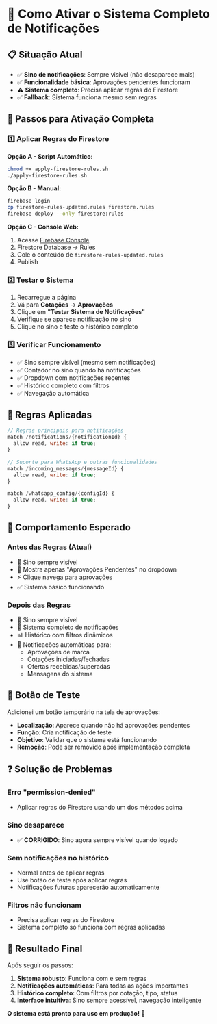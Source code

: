 # 🔔 Como Ativar o Sistema Completo de Notificações

## 📋 Situação Atual
- ✅ **Sino de notificações**: Sempre visível (não desaparece mais)
- ✅ **Funcionalidade básica**: Aprovações pendentes funcionam
- ⚠️ **Sistema completo**: Precisa aplicar regras do Firestore
- ✅ **Fallback**: Sistema funciona mesmo sem regras

## 🚀 Passos para Ativação Completa

### 1️⃣ **Aplicar Regras do Firestore**

**Opção A - Script Automático:**
```bash
chmod +x apply-firestore-rules.sh
./apply-firestore-rules.sh
```

**Opção B - Manual:**
```bash
firebase login
cp firestore-rules-updated.rules firestore.rules
firebase deploy --only firestore:rules
```

**Opção C - Console Web:**
1. Acesse [Firebase Console](https://console.firebase.google.com)
2. Firestore Database → Rules
3. Cole o conteúdo de `firestore-rules-updated.rules`
4. Publish

### 2️⃣ **Testar o Sistema**
1. Recarregue a página
2. Vá para **Cotações** → **Aprovações**  
3. Clique em **"Testar Sistema de Notificações"**
4. Verifique se aparece notificação no sino
5. Clique no sino e teste o histórico completo

### 3️⃣ **Verificar Funcionamento**
- ✅ Sino sempre visível (mesmo sem notificações)
- ✅ Contador no sino quando há notificações
- ✅ Dropdown com notificações recentes
- ✅ Histórico completo com filtros
- ✅ Navegação automática

## 🔧 Regras Aplicadas

```javascript
// Regras principais para notificações
match /notifications/{notificationId} {
  allow read, write: if true;
}

// Suporte para WhatsApp e outras funcionalidades
match /incoming_messages/{messageId} {
  allow read, write: if true;
}

match /whatsapp_config/{configId} {
  allow read, write: if true;
}
```

## 🎯 Comportamento Esperado

### **Antes das Regras (Atual)**
- 🔔 Sino sempre visível
- 📱 Mostra apenas "Aprovações Pendentes" no dropdown
- ⚡ Clique navega para aprovações
- ✅ Sistema básico funcionando

### **Depois das Regras**
- 🔔 Sino sempre visível 
- 📱 Sistema completo de notificações
- 📊 Histórico com filtros dinâmicos
- 🔄 Notificações automáticas para:
  - Aprovações de marca
  - Cotações iniciadas/fechadas
  - Ofertas recebidas/superadas
  - Mensagens do sistema

## 🧪 Botão de Teste

Adicionei um botão temporário na tela de aprovações:
- **Localização**: Aparece quando não há aprovações pendentes
- **Função**: Cria notificação de teste
- **Objetivo**: Validar que o sistema está funcionando
- **Remoção**: Pode ser removido após implementação completa

## ❓ Solução de Problemas

### **Erro "permission-denied"**
- Aplicar regras do Firestore usando um dos métodos acima

### **Sino desaparece**
- ✅ **CORRIGIDO**: Sino agora sempre visível quando logado

### **Sem notificações no histórico**
- Normal antes de aplicar regras
- Use botão de teste após aplicar regras
- Notificações futuras aparecerão automaticamente

### **Filtros não funcionam**
- Precisa aplicar regras do Firestore
- Sistema completo só funciona com regras aplicadas

## 🎉 Resultado Final

Após seguir os passos:
1. **Sistema robusto**: Funciona com e sem regras
2. **Notificações automáticas**: Para todas as ações importantes  
3. **Histórico completo**: Com filtros por cotação, tipo, status
4. **Interface intuitiva**: Sino sempre acessível, navegação inteligente

**O sistema está pronto para uso em produção!** 🚀